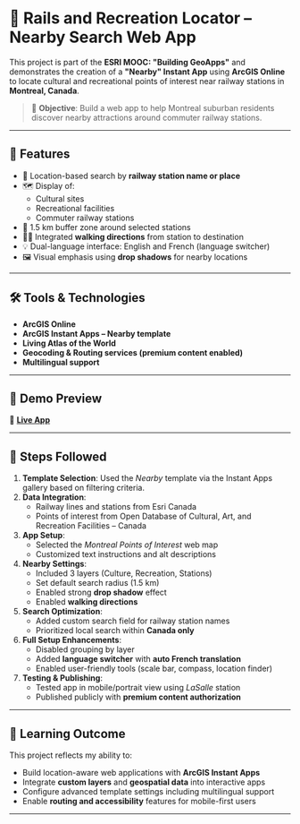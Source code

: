 # 🚉 Rails and Recreation Locator – Nearby Search Web App

This project is part of the **ESRI MOOC: "Building GeoApps"** and demonstrates the creation of a **"Nearby" Instant App** using **ArcGIS Online** to locate cultural and recreational points of interest near railway stations in **Montreal, Canada**.

> 🎯 **Objective**: Build a web app to help Montreal suburban residents discover nearby attractions around commuter railway stations.

---

## 🌟 Features

- 📍 Location-based search by **railway station name or place**
- 🗺️ Display of:
  - Cultural sites
  - Recreational facilities
  - Commuter railway stations
- 📐 1.5 km buffer zone around selected stations
- 🚶‍♂️ Integrated **walking directions** from station to destination
- 💡 Dual-language interface: English and French (language switcher)
- 🖼️ Visual emphasis using **drop shadows** for nearby locations

---

## 🛠 Tools & Technologies

- **ArcGIS Online**
- **ArcGIS Instant Apps – Nearby template**
- **Living Atlas of the World**
- **Geocoding & Routing services (premium content enabled)**
- **Multilingual support**

---

## 📸 Demo Preview

🔗 **[Live App](https://arcg.is/1v8ijS0)**

---

## 🧩 Steps Followed

1. **Template Selection**: Used the *Nearby* template via the Instant Apps gallery based on filtering criteria.
2. **Data Integration**:
   - Railway lines and stations from Esri Canada
   - Points of interest from Open Database of Cultural, Art, and Recreation Facilities – Canada
3. **App Setup**:
   - Selected the *Montreal Points of Interest* web map
   - Customized text instructions and alt descriptions
4. **Nearby Settings**:
   - Included 3 layers (Culture, Recreation, Stations)
   - Set default search radius (1.5 km)
   - Enabled strong **drop shadow** effect
   - Enabled **walking directions**
5. **Search Optimization**:
   - Added custom search field for railway station names
   - Prioritized local search within **Canada only**
6. **Full Setup Enhancements**:
   - Disabled grouping by layer
   - Added **language switcher** with **auto French translation**
   - Enabled user-friendly tools (scale bar, compass, location finder)
7. **Testing & Publishing**:
   - Tested app in mobile/portrait view using *LaSalle* station
   - Published publicly with **premium content authorization**

---

## 📖 Learning Outcome

This project reflects my ability to:

- Build location-aware web applications with **ArcGIS Instant Apps**
- Integrate **custom layers** and **geospatial data** into interactive apps
- Configure advanced template settings including multilingual support
- Enable **routing and accessibility** features for mobile-first users

---
